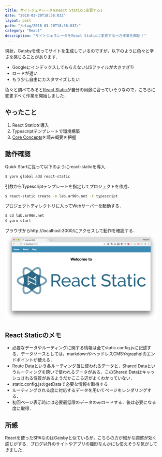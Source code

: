 ```yaml
---
title: サイトジェネレータをReact Staticに変更する1
date: "2018-03-20T18:36:03Z"
layout: post
path: "/blog/2018-03-20T18:36:03Z/"
category: "React"
description: "サイトジェネレータをReact Staticに変更するべき作業を開始！"
---
```

現状，Gatsbyを使ってサイトを生成しているのですが，以下のように色々と辛さを感じることがあります．

* Googleにインデックスしてもらえない(JSファイルが大きすぎ?)
* ロードが遅い
* もう少し自由にカスタマイズしたい

色々と調べてみると[React Static](https://react-static.js.org/)が自分の用途に合っていそうなので，こちらに変更すべく作業を開始しました．

## やったこと

1. React Staticを導入
1. Typescriptテンプレートで環境構築
1. [Core Concepts](https://react-static.js.org/concepts)を読み概要を把握

## 動作確認
Quick Startに従って以下のようにreact-staticを導入．
```bash
$ yarn global add react-static
```
引数からTypescriptテンプレートを指定してプロジェクトを作成．
```bash
$ react-static create -n lab.ar90n.net -t typescript
```
プロジェクトディレクトリに入ってWebサーバーを起動する．
```bash
$ cd lab.ar90n.net
$ yarn start
```
ブラウザからhttp://localhost:3000/にアクセスして動作を確認する．
![トップページ](./sc01.png)

## React Staticのメモ

* 必要なデータやルーティングに関する情報は全てstatic.config.jsに記述する．データソースとしては，markdownやヘッドレスCMSやgraphqlのエンドポイントが使える．
* Route Dataという各ルーティング毎に使われるデータと，Shared Dataというルーティングを跨いで使われるデータがある．このShared Dataはキャッシュされる性質があるようだかここら辺がよくわかっていない．
* static.config.jsのgetDataで必要な情報を取得する
* ルーティングされる度に対応するデータを用いてページをレンダリングする．
* 初回ページ表示時には必要最低限のデータのみロードする．後は必要になる度に取得．


## 所感
Reactを使ったSPAなのはGatsbyと似ているが，こちらの方が細かな調整が効く感じがする．ブログ以外のサイトやアプリの雛形なんかにも使えそうな気がしてきました．
